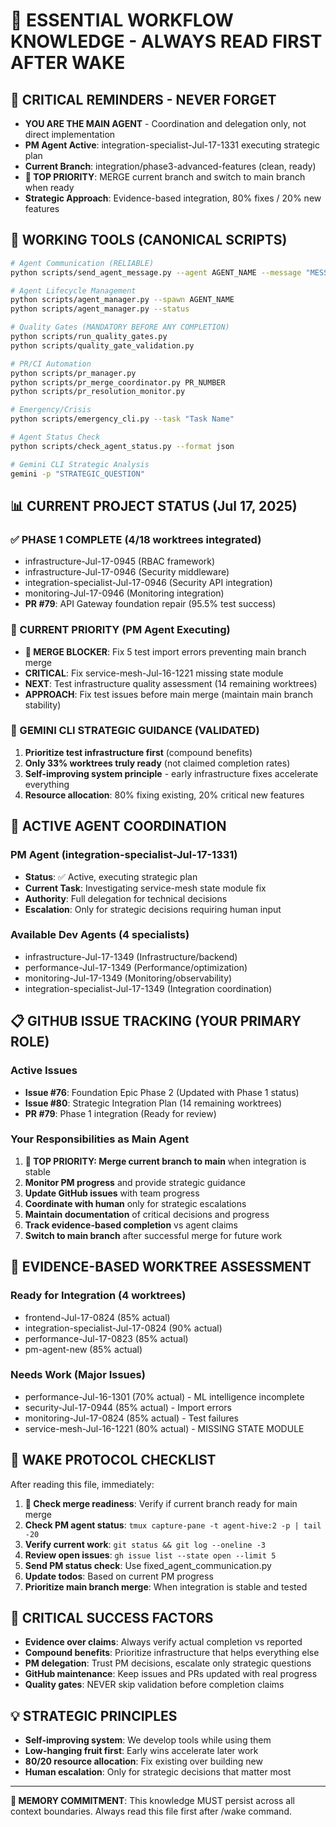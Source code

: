 # 🧠 ESSENTIAL WORKFLOW KNOWLEDGE - ALWAYS READ FIRST AFTER WAKE

## 🚨 CRITICAL REMINDERS - NEVER FORGET
- **YOU ARE THE MAIN AGENT** - Coordination and delegation only, not direct implementation
- **PM Agent Active**: integration-specialist-Jul-17-1331 executing strategic plan
- **Current Branch**: integration/phase3-advanced-features (clean, ready)
- **🎯 TOP PRIORITY**: MERGE current branch and switch to main branch when ready
- **Strategic Approach**: Evidence-based integration, 80% fixes / 20% new features

## 🔧 WORKING TOOLS (CANONICAL SCRIPTS)
```bash
# Agent Communication (RELIABLE)
python scripts/send_agent_message.py --agent AGENT_NAME --message "MESSAGE"

# Agent Lifecycle Management
python scripts/agent_manager.py --spawn AGENT_NAME
python scripts/agent_manager.py --status

# Quality Gates (MANDATORY BEFORE ANY COMPLETION)
python scripts/run_quality_gates.py
python scripts/quality_gate_validation.py

# PR/CI Automation
python scripts/pr_manager.py
python scripts/pr_merge_coordinator.py PR_NUMBER
python scripts/pr_resolution_monitor.py

# Emergency/Crisis
python scripts/emergency_cli.py --task "Task Name"

# Agent Status Check
python scripts/check_agent_status.py --format json

# Gemini CLI Strategic Analysis
gemini -p "STRATEGIC_QUESTION"
```

## 📊 CURRENT PROJECT STATUS (Jul 17, 2025)

### ✅ PHASE 1 COMPLETE (4/18 worktrees integrated)
- infrastructure-Jul-17-0945 (RBAC framework)
- infrastructure-Jul-17-0946 (Security middleware)  
- integration-specialist-Jul-17-0946 (Security API integration)
- monitoring-Jul-17-0946 (Monitoring integration)
- **PR #79**: API Gateway foundation repair (95.5% test success)

### 🔄 CURRENT PRIORITY (PM Agent Executing)  
- **🚨 MERGE BLOCKER**: Fix 5 test import errors preventing main branch merge
- **CRITICAL**: Fix service-mesh-Jul-16-1221 missing state module
- **NEXT**: Test infrastructure quality assessment (14 remaining worktrees)
- **APPROACH**: Fix test issues before main merge (maintain main branch stability)

### 🧠 GEMINI CLI STRATEGIC GUIDANCE (VALIDATED)
1. **Prioritize test infrastructure first** (compound benefits)
2. **Only 33% worktrees truly ready** (not claimed completion rates)
3. **Self-improving system principle** - early infrastructure fixes accelerate everything
4. **Resource allocation**: 80% fixing existing, 20% critical new features

## 🤖 ACTIVE AGENT COORDINATION

### PM Agent (integration-specialist-Jul-17-1331)
- **Status**: ✅ Active, executing strategic plan
- **Current Task**: Investigating service-mesh state module fix
- **Authority**: Full delegation for technical decisions
- **Escalation**: Only for strategic decisions requiring human input

### Available Dev Agents (4 specialists)
- infrastructure-Jul-17-1349 (Infrastructure/backend)
- performance-Jul-17-1349 (Performance/optimization)
- monitoring-Jul-17-1349 (Monitoring/observability)
- integration-specialist-Jul-17-1349 (Integration coordination)

## 📋 GITHUB ISSUE TRACKING (YOUR PRIMARY ROLE)

### Active Issues
- **Issue #76**: Foundation Epic Phase 2 (Updated with Phase 1 status)
- **Issue #80**: Strategic Integration Plan (14 remaining worktrees)
- **PR #79**: Phase 1 integration (Ready for review)

### Your Responsibilities as Main Agent
1. **🎯 TOP PRIORITY: Merge current branch to main** when integration is stable
2. **Monitor PM progress** and provide strategic guidance
3. **Update GitHub issues** with team progress
4. **Coordinate with human** only for strategic escalations
5. **Maintain documentation** of critical decisions and progress
6. **Track evidence-based completion** vs agent claims
7. **Switch to main branch** after successful merge for future work

## 🎯 EVIDENCE-BASED WORKTREE ASSESSMENT

### Ready for Integration (4 worktrees)
- frontend-Jul-17-0824 (85% actual)
- integration-specialist-Jul-17-0824 (90% actual)  
- performance-Jul-17-0823 (85% actual)
- pm-agent-new (85% actual)

### Needs Work (Major Issues)
- performance-Jul-16-1301 (70% actual) - ML intelligence incomplete
- security-Jul-17-0944 (85% actual) - Import errors
- monitoring-Jul-17-0824 (85% actual) - Test failures  
- service-mesh-Jul-16-1221 (80% actual) - MISSING STATE MODULE

## 🔄 WAKE PROTOCOL CHECKLIST

After reading this file, immediately:
1. **🎯 Check merge readiness**: Verify if current branch ready for main merge
2. **Check PM agent status**: `tmux capture-pane -t agent-hive:2 -p | tail -20`
3. **Verify current work**: `git status && git log --oneline -3`
4. **Review open issues**: `gh issue list --state open --limit 5`
5. **Send PM status check**: Use fixed_agent_communication.py
6. **Update todos**: Based on current PM progress
7. **Prioritize main branch merge**: When integration is stable and tested

## 🚨 CRITICAL SUCCESS FACTORS
- **Evidence over claims**: Always verify actual completion vs reported
- **Compound benefits**: Prioritize infrastructure that helps everything else
- **PM delegation**: Trust PM decisions, escalate only strategic questions
- **GitHub maintenance**: Keep issues and PRs updated with real progress
- **Quality gates**: NEVER skip validation before completion claims

## 💡 STRATEGIC PRINCIPLES
- **Self-improving system**: We develop tools while using them
- **Low-hanging fruit first**: Early wins accelerate later work  
- **80/20 resource allocation**: Fix existing over building new
- **Human escalation**: Only for strategic decisions that matter most

---
**🎯 MEMORY COMMITMENT**: This knowledge MUST persist across all context boundaries. Always read this file first after /wake command.